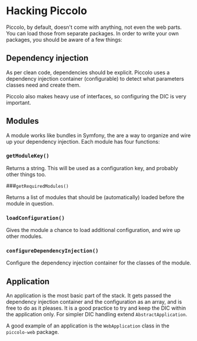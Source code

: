 # Hacking Piccolo

Piccolo, by default, doesn't come with anything, not even the web parts. You can load those from separate packages. 
In order to write your own packages, you should be aware of a few things:

## Dependency injection

As per clean code, dependencies should be explicit. Piccolo uses a dependency injection container (configurable) to 
detect what parameters classes need and create them.

Piccolo also makes heavy use of interfaces, so configuring the DIC is very important.

## Modules

A module works like bundles in Symfony, the are a way to organize and wire up your dependency injection. Each module 
has four functions:

### `getModuleKey()`
Returns a string. This will be used as a configuration key, and probably other things too.

###`getRequiredModules()`

Returns a list of modules that should be (automatically) loaded before the module in question.

### `loadConfiguration()`
Gives the module a chance to load additional configuration, and wire up other modules.

### `configureDependencyInjection()`

Configure the dependency injection container for the classes of the module.

## Application

An application is the most basic part of the stack. It gets passed the dependency injection container and the 
configuration as an array, and is free to do as it pleases. It is a good practice to try and keep the DIC within the 
application only. For simpler DIC handling extend `AbstractApplication`.

A good example of an application is the `WebApplication` class in the `piccolo-web` package.
